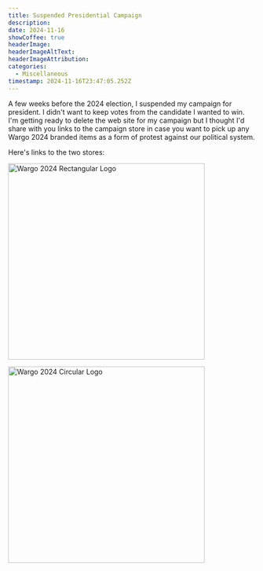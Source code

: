 ```yaml
---
title: Suspended Presidential Campaign
description: 
date: 2024-11-16
showCoffee: true
headerImage: 
headerImageAltText: 
headerImageAttribution: 
categories:
  - Miscellaneous
timestamp: 2024-11-16T23:47:05.252Z
---
```


A few weeks before the 2024 election, I suspended my campaign for president. I didn't want to keep votes from the candidate I wanted to win. I'm getting ready to delete the web site for my campaign but I thought I'd share with you links to the campaign store in case you want to pick up any Wargo 2024 branded items as a form of protest against our political system. 

Here's links to the two stores:

<a href="https://cafepress.com/shop/wargo2024/products?designId=136000491" target="_blank"><img src="/images/common/wargo-2024-rectangle.png" width="400" alt="Wargo 2024 Rectangular Logo"/></a>

<a href="https://cafepress.com/shop/wargo2024/products?designId=136000489" target="_blank"><img src="/images/common/wargo-2024-circle.png" width="400" alt="Wargo 2024 Circular Logo"/></a>

